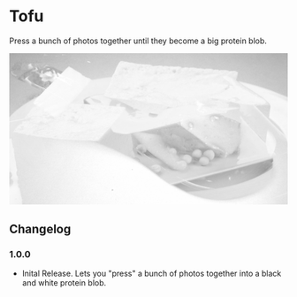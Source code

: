 # Tofu

Press a bunch of photos together until they become a big protein blob.

![](./output.png)

## Changelog

### 1.0.0

- Inital Release. Lets you "press" a bunch of photos together into a black and white protein blob.

